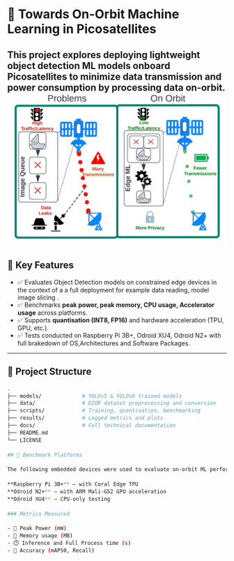 # 🚀 Towards On-Orbit Machine Learning in Picosatellites

This project explores deploying lightweight object detection ML models onboard Picosatellites to minimize data transmission and power consumption by processing data on-orbit.
![Onboard ML Diagram](assests/Introdiagram.JPG)
---

## 📌 Key Features

- ✅ Evaluates Object Detection models on constrained edge devices in the context of a a full deployment for example data reading, model image slicing .
- ✅ Benchmarks **peak power, peak memory, CPU usage, Accelerator usage** across platforms.
- ✅ Supports **quantisation (INT8, FP16)** and hardware acceleration (TPU, GPU, etc.).
- ✅ Tests conducted on Raspberry Pi 3B+, Odroid XU4, Odroid N2+ with full brakedown of OS,Architectures and Software Packages.

---

## 📁 Project Structure

```bash
.
├── models/             # YOLOv5 & YOLOv8 trained models
├── data/               # DIOR dataset preprocessing and conversion
├── scripts/            # Training, quantisation, benchmarking
├── results/            # Logged metrics and plots
├── docs/               # Full technical documentation
├── README.md
└── LICENSE

## 🧪 Benchmark Platforms

The following embedded devices were used to evaluate on-orbit ML performance:

**Raspberry Pi 3B+** — with Coral Edge TPU  
**Odroid N2+** — with ARM Mali-G52 GPU acceleration  
**Odroid XU4** — CPU-only testing

### Metrics Measured

- 🔋 Peak Power (mW)
- 💾 Memory usage (MB)
- ⏱️ Inference and Full Process time (s)
- 🎯 Accuracy (mAP50, Recall)
